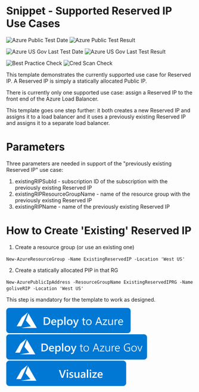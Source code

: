 # Snippet - Supported Reserved IP Use Cases

![Azure Public Test Date](https://azurequickstartsservice.blob.core.windows.net/badges/quickstarts/microsoft.network/reserved-ip/PublicLastTestDate.svg)
![Azure Public Test Result](https://azurequickstartsservice.blob.core.windows.net/badges/quickstarts/microsoft.network/reserved-ip/PublicDeployment.svg)

![Azure US Gov Last Test Date](https://azurequickstartsservice.blob.core.windows.net/badges/quickstarts/microsoft.network/reserved-ip/FairfaxLastTestDate.svg)
![Azure US Gov Last Test Result](https://azurequickstartsservice.blob.core.windows.net/badges/quickstarts/microsoft.network/reserved-ip/FairfaxDeployment.svg)

![Best Practice Check](https://azurequickstartsservice.blob.core.windows.net/badges/quickstarts/microsoft.network/reserved-ip/BestPracticeResult.svg)
![Cred Scan Check](https://azurequickstartsservice.blob.core.windows.net/badges/quickstarts/microsoft.network/reserved-ip/CredScanResult.svg)

This template demonstrates the currently supported use case for Reserved IP.  A Reserved IP is simply a statically allocated Public IP.  

There is currently only one supported use case: assign a Reserved IP to the front end of the Azure Load Balancer.  

This template goes one step further: it both creates a new Reserved IP and assigns it to a load balancer and it uses a previously existing Reserved IP and assigns it to a separate load balancer.

# Parameters

Three parameters are needed in support of the "previously existing Reserved IP" use case:

1. existingRIPSubId - subscription ID of the subscription with the previously existing Reserved IP
2. existingRIPResourceGroupName - name of the resource group with the previously existing Reserved IP
3. existingRIPName - name of the previously existing Reserved IP

# How to Create 'Existing' Reserved IP

1. Create a resource group (or use an existing one)

`New-AzureResourceGroup -Name ExistingReservedIP -Location 'West US'`

2. Create a statically allocated PIP in that RG

`New-AzurePublicIpAddress -ResourceGroupName ExistingReservedIPRG -Name goliveRIP -Location 'West US'`  

This step is mandatory for the template to work as designed.

[![Deploy To Azure](https://raw.githubusercontent.com/Azure/azure-quickstart-templates/master/1-CONTRIBUTION-GUIDE/images/deploytoazure.svg?sanitize=true)](https://portal.azure.com/#create/Microsoft.Template/uri/https%3A%2F%2Fraw.githubusercontent.com%2FAzure%2Fazure-quickstart-templates%2Fmaster%2Fquickstarts%2Fmicrosoft.network%2Freserved-ip%2Fazuredeploy.json)  
[![Deploy To Azure US Gov](https://raw.githubusercontent.com/Azure/azure-quickstart-templates/master/1-CONTRIBUTION-GUIDE/images/deploytoazuregov.svg?sanitize=true)](https://portal.azure.us/#create/Microsoft.Template/uri/https%3A%2F%2Fraw.githubusercontent.com%2FAzure%2Fazure-quickstart-templates%2Fmaster%2Fquickstarts%2Fmicrosoft.network%2Freserved-ip%2Fazuredeploy.json)
[![Visualize](https://raw.githubusercontent.com/Azure/azure-quickstart-templates/master/1-CONTRIBUTION-GUIDE/images/visualizebutton.svg?sanitize=true)](http://armviz.io/#/?load=https%3A%2F%2Fraw.githubusercontent.com%2FAzure%2Fazure-quickstart-templates%2Fmaster%2Fquickstarts%2Fmicrosoft.network%2Freserved-ip%2Fazuredeploy.json)




